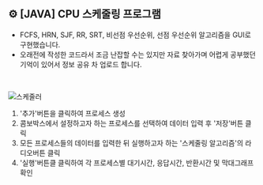 ## ⚙ [JAVA] CPU 스케줄링 프로그램

* FCFS, HRN, SJF, RR, SRT, 비선점 우선순위, 선점 우선순위 알고리즘을 GUI로 구현했습니다.
* 오래전에 작성한 코드라서 조금 난잡할 수는 있지만 자료 찾아가며 어렵게 공부했던 기억이 있어서 정보 공유 차 업로드 합니다.

<br>

![스케줄러](https://user-images.githubusercontent.com/45157347/149875527-2599f294-296a-4d05-826d-725a9510741c.JPG)

1. '추가'버튼을 클릭하여 프로세스 생성
2. 콤보박스에서 설정하고자 하는 프로세스를 선택하여 데이터 입력 후 '저장'버튼 클릭
3. 모든 프로세스들의 데이터를 입력한 뒤 실행하고자 하는 '스케줄링 알고리즘'의 라디오버튼 클릭
4. '실행'버튼클 클릭하여 각 프로세스별 대기시간, 응답시간, 반환시간 및 막대그래프 확인
